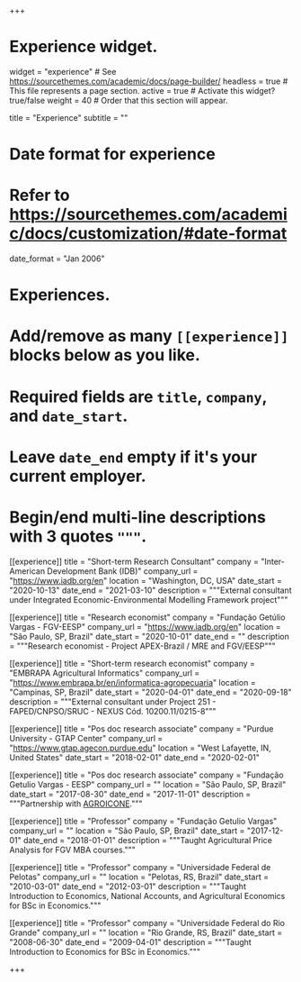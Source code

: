 +++
# Experience widget.
widget = "experience"  # See https://sourcethemes.com/academic/docs/page-builder/
headless = true  # This file represents a page section.
active = true  # Activate this widget? true/false
weight = 40  # Order that this section will appear.

title = "Experience"
subtitle = ""

# Date format for experience
#   Refer to https://sourcethemes.com/academic/docs/customization/#date-format
date_format = "Jan 2006"

# Experiences.
#   Add/remove as many `[[experience]]` blocks below as you like.
#   Required fields are `title`, `company`, and `date_start`.
#   Leave `date_end` empty if it's your current employer.
#   Begin/end multi-line descriptions with 3 quotes `"""`.

[[experience]]
  title = "Short-term Research Consultant"
  company = "Inter-American Development Bank (IDB)"
  company_url = "https://www.iadb.org/en"
  location = "Washington, DC, USA"
  date_start = "2020-10-13"
  date_end = "2021-03-10"
  description = """External consultant under Integrated Economic-Environmental Modelling Framework project"""

  [[experience]]
    title = "Research economist"
    company = "Fundação Getúlio Vargas - FGV-EESP"
    company_url = "https://www.iadb.org/en"
    location = "São Paulo, SP, Brazil"
    date_start = "2020-10-01"
    date_end = ""
    description = """Research economist - Project APEX-Brazil / MRE and FGV/EESP"""

[[experience]]
  title = "Short-term research economist"
  company = "EMBRAPA Agricultural Informatics"
  company_url = "https://www.embrapa.br/en/informatica-agropecuaria"
  location = "Campinas, SP, Brazil"
  date_start = "2020-04-01"
  date_end = "2020-09-18"
  description = """External consultant under Project 251 - FAPED/CNPSO/SRUC - NEXUS Cód. 10200.11/0215-8"""

[[experience]]
  title = "Pos doc research associate"
  company = "Purdue University - GTAP Center"
  company_url = "https://www.gtap.agecon.purdue.edu"
  location = "West Lafayette, IN, United States"
  date_start = "2018-02-01"
  date_end = "2020-02-01"


[[experience]]
  title = "Pos doc research associate"
  company = "Fundação Getulio Vargas - EESP"
  company_url = ""
  location = "São Paulo, SP, Brazil"
  date_start = "2017-08-30"
  date_end = "2017-11-01"
  description = """Partnership with [AGROICONE](http://agroicone.com.br)."""

[[experience]]
  title = "Professor"
  company = "Fundação Getulio Vargas"
  company_url = ""
  location = "São Paulo, SP, Brazil"
  date_start = "2017-12-01"
  date_end = "2018-01-01"
  description = """Taught Agricultural Price Analysis for FGV MBA courses."""

[[experience]]
  title = "Professor"
  company = "Universidade Federal de Pelotas"
  company_url = ""
  location = "Pelotas, RS, Brazil"
  date_start = "2010-03-01"
  date_end = "2012-03-01"
  description = """Taught Introduction to Economics, National Accounts, and Agricultural Economics for BSc in Economics."""

[[experience]]
  title = "Professor"
  company = "Universidade Federal do Rio Grande"
  company_url = ""
  location = "Rio Grande, RS, Brazil"
  date_start = "2008-06-30"
  date_end = "2009-04-01"
  description = """Taught Introduction to Economics for BSc in Economics."""

+++
